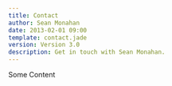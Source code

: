 ```yaml
---
title: Contact
author: Sean Monahan
date: 2013-02-01 09:00
template: contact.jade
version: Version 3.0
description: Get in touch with Sean Monahan.
---
```


Some Content

